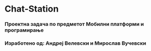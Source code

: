 # Chat-Station
### Проектна задача по предметот Мобилни платформи и програмирање
### Изработено од: Андреј Велевски и Мирослав Вучевски

[](docs/Screenshots/1.png)
[](docs/Screenshots/2.png)
[](docs/Screenshots/3.png)
[](docs/Screenshots/4.png)
[](docs/Screenshots/5.png)
[](docs/Screenshots/6.png)
[](docs/Screenshots/7.png)
[](docs/Screenshots/8.png)
[](docs/Screenshots/9.png)
[](docs/Screenshots/10.png)
[](docs/Screenshots/11.png)
[](docs/Screenshots/12.png)